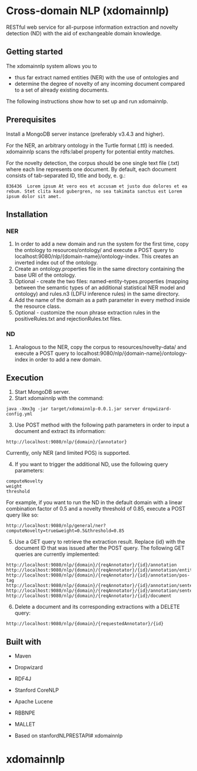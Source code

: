 # Cross-domain NLP (xdomainnlp)

RESTful web service for all-purpose information extraction and novelty detection (ND) with the aid of exchangeable domain knowledge.

## Getting started

The xdomainnlp system allows you to
* thus far extract named entities (NER) with the use of ontologies and
* determine the degree of novelty of any incoming document compared to a set of already existing documents.

The following instructions show how to set up and run xdomainnlp.

## Prerequisites

Install a MongoDB server instance (preferably v3.4.3 and higher).

For the NER, an arbitrary ontology in the Turtle format (.ttl) is needed. xdomainnlp scans the rdfs:label property for potential entity matches.

For the novelty detection, the corpus should be one single text file (.txt) where each line represents one document. By default, each document consists of tab-separated ID, title and body, e. g.:

```
836436	Lorem ipsum	At vero eos et accusam et justo duo dolores et ea rebum. Stet clita kasd gubergren, no sea takimata sanctus est Lorem ipsum dolor sit amet.
```

## Installation

### NER

1) In order to add a new domain and run the system for the first time, copy the ontology to resources/ontology/<domain-name> and execute a POST query to localhost:9080/nlp/{domain-name}/ontology-index. This creates an inverted index out of the ontology.
2) Create an ontology.properties file in the same directory containing the base URI of the ontology.
3) Optional - create the two files: named-entity-types.properties (mapping between the semantic types of an additional statistical NER model and ontology) and rules.n3 (LDFU inference rules) in the same directory.
4) Add the name of the domain as a path parameter in every method inside the resource class.
5) Optional - customize the noun phrase extraction rules in the positiveRules.txt and rejectionRules.txt files.

### ND

1) Analogous to the NER, copy the corpus to resources/novelty-data/<domain-name> and execute a POST query to localhost:9080/nlp/{domain-name}/ontology-index in order to add a new domain.

## Execution

1) Start MongoDB server.
2) Start xdomainnlp with the command:

```
java -Xmx3g -jar target/xdomainnlp-0.0.1.jar server dropwizard-config.yml
```

3) Use POST method with the following path parameters in order to input a document and extract its information:

```
http://localhost:9080/nlp/{domain}/{annotator}
```

Currently, only NER (and limited POS) is supported.

4) If you want to trigger the additional ND, use the following query parameters:

```
computeNovelty
weight
threshold
```

For example, if you want to run the ND in the default domain with a linear combination factor of 0.5 and a novelty threshold of 0.85, execute a POST query like so:

```
http://localhost:9080/nlp/general/ner?computeNovelty=true&weight=0.5&threshold=0.85
```

5) Use a GET query to retrieve the extraction result. Replace {id} with the document ID that was issued after the POST query. The following GET queries are currently implemented:

```
http://localhost:9080/nlp/{domain}/{reqAnnotator}/{id}/annotation
http://localhost:9080/nlp/{domain}/{reqAnnotator}/{id}/annotation/entity
http://localhost:9080/nlp/{domain}/{reqAnnotator}/{id}/annotation/pos-tag
http://localhost:9080/nlp/{domain}/{reqAnnotator}/{id}/annotation/sentence
http://localhost:9080/nlp/{domain}/{reqAnnotator}/{id}/annotation/sentence/{sentenceIndex}
http://localhost:9080/nlp/{domain}/{reqAnnotator}/{id}/document
```

6) Delete a document and its corresponding extractions with a DELETE query:

```
http://localhost:9080/nlp/{domain}/{requestedAnnotator}/{id}
```

## Built with

* Maven
* Dropwizard
* RDF4J
* Stanford CoreNLP
* Apache Lucene
* RBBNPE
* MALLET

* Based on stanfordNLPRESTAPI# xdomainnlp
# xdomainnlp
